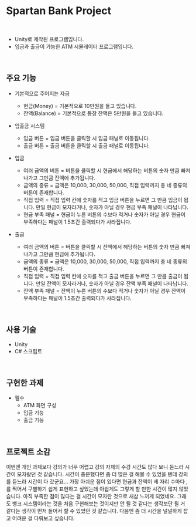# Spartan Bank Project
</br>

- Unity로 제작된 프로그램입니다.
- 입금과 출금이 가능한 ATM 시뮬레이터 프로그램입니다.

</br>

## 주요 기능

* 기본적으로 주어지는 자금
   - 현금(Money) = 기본적으로 10만원을 들고 있습니다.
   - 잔액(Balance) = 기본적으로 통장 잔액은 5만원을 들고 있습니다.

* 입출금 시스템
   - 입금 버튼 = 입금 버튼을 클릭할 시 입금 패널로 이동됩니다.
   - 출금 버튼 = 출금 버튼을 클릭할 시 출금 패널로 이동됩니다.

* 입금
   - 여러 금액의 버튼 = 버튼을 클릭할 시 현금에서 해당하는 버튼의 숫자 만큼 빠져 나가고 그만큼 잔액에 추가됩니다.
   - 금액의 종류 = 금액은 10,000, 30,000, 50,000, 직접 입력까지 총 네 종류의 버튼이 존재합니다.
   - 직접 입력 = 직접 입력 칸에 숫자를 적고 입금 버튼을 누르면 그 만큼 입금이 됩니다. 만일 현금이 모자라거나, 숫자가 아닐 경우 현금 부족 패널이 나타납니다.
   - 현금 부족 패널 = 현금이 누른 버튼의 수보다 적거나 숫자가 아닐 경우 현금이 부족하다는 패널이 1.5초간 출력되다가 사라집니다.
     
* 출금
   - 여러 금액의 버튼 = 버튼을 클릭할 시 잔액에서 해당하는 버튼의 숫자 만큼 빠져 나가고 그만큼 현금에 추가됩니다.
   - 금액의 종류 = 금액은 10,000, 30,000, 50,000, 직접 입력까지 총 네 종류의 버튼이 존재합니다.
   - 직접 입력 = 직접 입력 칸에 숫자를 적고 출금 버튼을 누르면 그 만큼 출금이 됩니다. 만일 잔액이 모자라거나, 숫자가 아닐 경우 잔액 부족 패널이 나타납니다.
   - 잔액 부족 패널 = 잔액이 누른 버튼의 수보다 적거나 숫자가 아닐 경우 잔액이 부족하다는 패널이 1.5초간 출력되다가 사라집니다.

</br>

##  사용 기술

  * Unity
  * C# 스크립트

</br>

## 구현한 과제

  * 필수
      - ATM 화면 구성
      - 입금 기능
      - 출금 기능

</br>

## 프로젝트 소감

 이번엔 개인 과제보다 강의가 너무 어렵고 강의 자체의 수강 시간도 많다 보니 듣느라 시간이 모자랐던 것 같습니다.
 시간이 충분했다면 좀 더 많은 걸 해볼 수 있었을 텐데 강의를 듣느라 시간이 다 갔군요...
 가장 아쉬운 점이 있다면 현금과 잔액이 세 자리 수마다 ,를 찍어서 구별하기 쉽게 표현하고 싶었는데 아쉽게도 그렇게 할 만한 시간이 많지 않았습니다.
 아직 부족한 점이 많다는 걸 시간이 모자란 것으로 새삼 느끼게 되었네요.
 그래도 뱅크 시스템이라는 것을 처음 구현해보는 것이지만 안 될 것 같다는 생각보단 될 거 같다는 생각이 먼저 들어서 할 수 있었던 것 같습니다.
 다음엔 좀 더 시간을 널널하게 잡고 어려운 걸 다뤄보고 싶습니다.

<br/>
